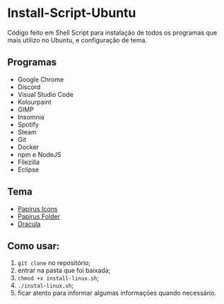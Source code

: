 # Install-Script-Ubuntu
Código feito em Shell Script para instalação de todos os programas que mais utilizo no Ubuntu, e configuração de tema.

## Programas
 - Google Chrome
 - Discord
 - Visual Studio Code
 - Kolourpaint
 - GIMP
 - Insomnia
 - Spotify
 - Steam
 - Git
 - Docker
 - npm e NodeJS
 - Filezilla
 - Eclipse

## Tema
 - [Papirus Icons](https://github.com/PapirusDevelopmentTeam/papirus-icon-theme)
 - [Papirus Folder](https://github.com/PapirusDevelopmentTeam/papirus-folders)
 - [Dracula](https://draculatheme.com/gtk)

## Como usar:
 1. `git clone` no repositório;
 2. entrar na pasta que foi baixada;
 3. `chmod +x install-linux.sh`;
 4. `./instal-linux.sh`;
 5. ficar atento para informar algumas informações quando necessário.
 
